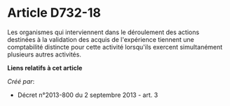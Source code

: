 # Article D732-18

Les organismes qui interviennent dans le déroulement des actions destinées à la validation des acquis de l'expérience
tiennent une comptabilité distincte pour cette activité lorsqu'ils exercent simultanément plusieurs autres activités.

**Liens relatifs à cet article**

_Créé par_:

  - Décret n°2013-800 du 2 septembre 2013 - art. 3

